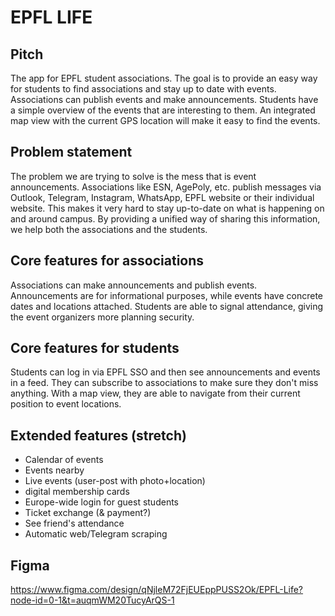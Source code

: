 # EPFL LIFE

## Pitch

The app for EPFL student associations. The goal is to provide an easy way for students to find associations and stay up to date with events.
Associations can publish events and make announcements. Students have a simple overview of the events that are interesting to them. An integrated map view with the current GPS location will make it easy to find the events.

## Problem statement

The problem we are trying to solve is the mess that is event announcements. Associations like ESN, AgePoly, etc. publish messages via Outlook, Telegram, Instagram, WhatsApp, EPFL website or their individual website. This makes it very hard to stay up-to-date on what is happening on and around campus. By providing a unified way of sharing this information, we help both the associations and the students.

## Core features for associations

Associations can make announcements and publish events. Announcements are for informational purposes, while events have concrete dates and locations attached. Students are able to signal attendance, giving the event organizers more planning security.

## Core features for students

Students can log in via EPFL SSO and then see announcements and events in a feed. They can subscribe to associations to make sure they don't miss anything. With a map view, they are able to navigate from their current position to event locations.

## Extended features (stretch)

- Calendar of events
- Events nearby
- Live events (user-post with photo+location)
- digital membership cards
- Europe-wide login for guest students
- Ticket exchange (& payment?)
- See friend's attendance
- Automatic web/Telegram scraping

## Figma

https://www.figma.com/design/qNjleM72FjEUEppPUSS2Ok/EPFL-Life?node-id=0-1&t=auqmWM20TucyArQS-1

